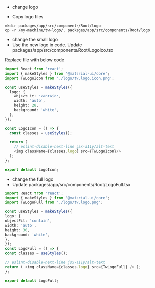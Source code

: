 - change logo

- Copy logo files
```
mkdir packages/app/src/components/Root/logo
cp -r /my-machine/tw-logo/. packages/app/src/components/Root/logo
```
- change the small logo 
- Use the new logo in code.
Update packages/app/src/components/Root/LogoIco.tsx

Replace file with below code
```typescript
import React from 'react';
import { makeStyles } from '@material-ui/core';
import TwLogoIcon from './logo/tw.logo.icon.png';

const useStyles = makeStyles({
  logo: {
    objectFit: 'contain',
    width: 'auto',
    height: 28,
    background: 'white', 
  },
});

const LogoIcon = () => {
  const classes = useStyles();

  return (
    // eslint-disable-next-line jsx-a11y/alt-text
    <img className={classes.logo} src={TwLogoIcon}/>
  );
};

export default LogoIcon;
```
- change the full logo
- Update packages/app/src/components/Root/LogoFull.tsx

```typescript
import React from 'react';
import { makeStyles } from '@material-ui/core';
import TwLogoFull from './logo/tw.logo.png';

const useStyles = makeStyles({
logo: {
objectFit: 'contain',
width: 'auto',
height: 30,
background: 'white',
},
});
const LogoFull = () => {
const classes = useStyles();

// eslint-disable-next-line jsx-a11y/alt-text
return ( <img className={classes.logo} src={TwLogoFull} /> );
};

export default LogoFull;

```